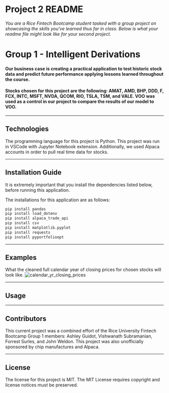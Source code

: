 # Project 2 README

*You are a Rice Fintech Bootcamp student tasked with a group project on showcasing the skills you've learned thus far in class. Below is what your readme file might look like for your second project.*

# Group 1 - Intelligent Derivations



####

####
#### Our business case is creating a practical application to test historic stock data and predict future performance applying lessons learned throughout the course.
####
#### Stocks chosen for this project are the following: AMAT, AMD, BHP, DDD, F, FCX, INTC, MSFT, NVDA, QCOM, RIO, TSLA, TSM, and VALE. VOO was used as a control in our project to compare the results of our model to VOO.
---

## Technologies

The programming language for this project is Python. This project was run in VSCode with Jupyter Notebook extension. Additionally, we used Alpaca accounts in order to pull real time data for stocks. 



---

## Installation Guide

It is extremely important that you install the dependencies listed below, before running this application.

The installations for this application are as follows:
```python
pip install pandas
pip install load_dotenv
pip install alpaca_trade_api
pip install csv
pip install matplotlib.pyplot
pip install requests
pip install pyportfolioopt
```

---

## Examples

What the cleaned full calendar year of closing prices for chosen stocks will look like.
![calendar_yr_closing_prices](file:///C:/Users/Vivian/Desktop/Calendar%20Yr%20Closing%20Prices.png)


---

## Usage




---

## Contributors

This current project was a combined effort of the Rice University Fintech Bootcamp Group 1 members: Ashley Guidot, Vishwanath Subramanian, Forrest Surles, and John Weldon. This project was also unofficially sponsored by chip manufactures and Alpaca.

---

## License

The license for this project is MIT. The MIT License requires copyright and license notices must be preserved.
